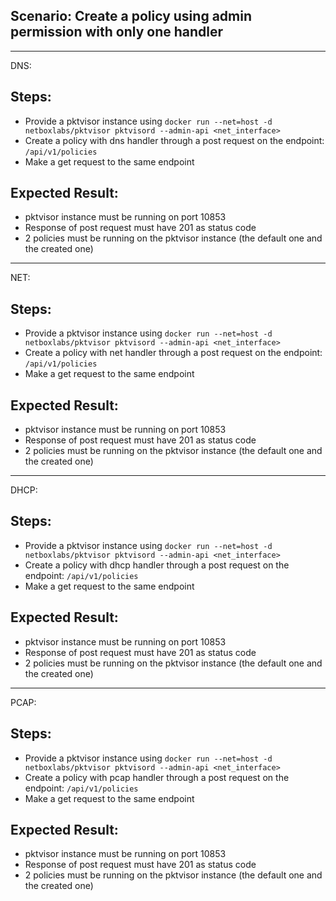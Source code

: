 ## Scenario: Create a policy using admin permission with only one handler 


--------------------
DNS:

## Steps:
- Provide a pktvisor instance using `docker run --net=host -d netboxlabs/pktvisor pktvisord --admin-api <net_interface>`
- Create a policy with dns handler through a post request on the endpoint: `/api/v1/policies`
- Make a get request to the same endpoint

## Expected Result:
- pktvisor instance must be running on port 10853
- Response of post request must have 201 as status code
- 2 policies must be running on the pktvisor instance (the default one and the created one)


--------------------
NET:

## Steps:
- Provide a pktvisor instance using `docker run --net=host -d netboxlabs/pktvisor pktvisord --admin-api <net_interface>`
- Create a policy with net handler through a post request on the endpoint: `/api/v1/policies`
- Make a get request to the same endpoint

## Expected Result:
- pktvisor instance must be running on port 10853
- Response of post request must have 201 as status code
- 2 policies must be running on the pktvisor instance (the default one and the created one)


--------------------
DHCP:


## Steps:
- Provide a pktvisor instance using `docker run --net=host -d netboxlabs/pktvisor pktvisord --admin-api <net_interface>`
- Create a policy with dhcp handler through a post request on the endpoint: `/api/v1/policies`
- Make a get request to the same endpoint

## Expected Result:
- pktvisor instance must be running on port 10853
- Response of post request must have 201 as status code
- 2 policies must be running on the pktvisor instance (the default one and the created one)

--------------------
PCAP:


## Steps:
- Provide a pktvisor instance using `docker run --net=host -d netboxlabs/pktvisor pktvisord --admin-api <net_interface>`
- Create a policy with pcap handler through a post request on the endpoint: `/api/v1/policies`
- Make a get request to the same endpoint

## Expected Result:
- pktvisor instance must be running on port 10853
- Response of post request must have 201 as status code
- 2 policies must be running on the pktvisor instance (the default one and the created one)